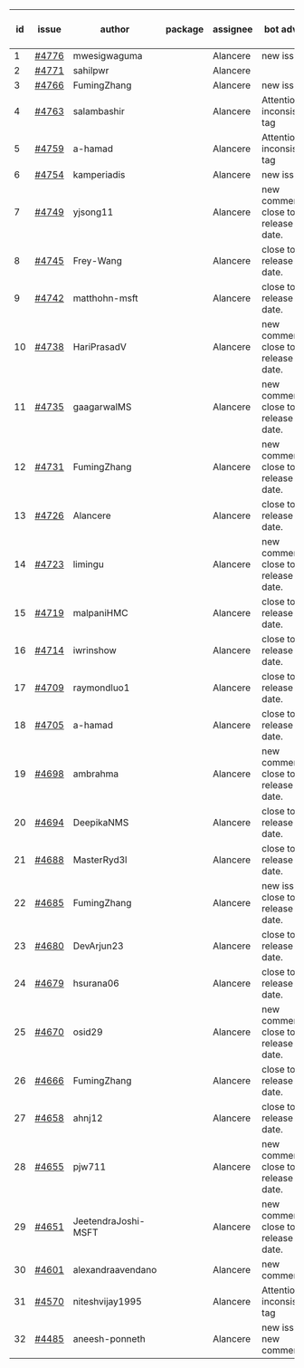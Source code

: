| id | issue | author | package | assignee | bot advice | created date of issue | target release date | date from target |
| ------ | ------ | ------ | ------ | ------ | ------ | ------ | ------ | :-----: |
| 1 | [#4776](https://github.com/Azure/sdk-release-request/issues/4776) | mwesigwaguma |  | Alancere | new issue. | 11-21 | 12-22 |  |
| 2 | [#4771](https://github.com/Azure/sdk-release-request/issues/4771) | sahilpwr |  | Alancere |  | 11-16 | 12-22 |  |
| 3 | [#4766](https://github.com/Azure/sdk-release-request/issues/4766) | FumingZhang |  | Alancere | new issue. | 11-15 | 12-22 |  |
| 4 | [#4763](https://github.com/Azure/sdk-release-request/issues/4763) | salambashir |  | Alancere | Attention to inconsistent tag | 11-13 | 12-22 |  |
| 5 | [#4759](https://github.com/Azure/sdk-release-request/issues/4759) | a-hamad |  | Alancere | Attention to inconsistent tag | 11-10 | 12-22 |  |
| 6 | [#4754](https://github.com/Azure/sdk-release-request/issues/4754) | kamperiadis |  | Alancere | new issue. | 11-10 | 12-22 |  |
| 7 | [#4749](https://github.com/Azure/sdk-release-request/issues/4749) | yjsong11 |  | Alancere | new comment. close to release date.  | 11-09 | 11-24 | 2 |
| 8 | [#4745](https://github.com/Azure/sdk-release-request/issues/4745) | Frey-Wang |  | Alancere | close to release date.  | 11-09 | 11-24 | 2 |
| 9 | [#4742](https://github.com/Azure/sdk-release-request/issues/4742) | matthohn-msft |  | Alancere | close to release date.  | 11-09 | 11-24 | 2 |
| 10 | [#4738](https://github.com/Azure/sdk-release-request/issues/4738) | HariPrasadV |  | Alancere | new comment. close to release date.  | 11-08 | 11-24 | 2 |
| 11 | [#4735](https://github.com/Azure/sdk-release-request/issues/4735) | gaagarwalMS |  | Alancere | new comment. close to release date.  | 11-08 | 11-24 | 2 |
| 12 | [#4731](https://github.com/Azure/sdk-release-request/issues/4731) | FumingZhang |  | Alancere | new comment. close to release date.  | 11-08 | 11-24 | 2 |
| 13 | [#4726](https://github.com/Azure/sdk-release-request/issues/4726) | Alancere |  | Alancere | close to release date.  | 11-07 | 11-24 | 2 |
| 14 | [#4723](https://github.com/Azure/sdk-release-request/issues/4723) | limingu |  | Alancere | new comment. close to release date.  | 11-06 | 11-24 | 2 |
| 15 | [#4719](https://github.com/Azure/sdk-release-request/issues/4719) | malpaniHMC |  | Alancere | close to release date.  | 11-06 | 11-24 | 2 |
| 16 | [#4714](https://github.com/Azure/sdk-release-request/issues/4714) | iwrinshow |  | Alancere | close to release date.  | 11-06 | 11-24 | 2 |
| 17 | [#4709](https://github.com/Azure/sdk-release-request/issues/4709) | raymondluo1 |  | Alancere | close to release date.  | 11-03 | 11-24 | 2 |
| 18 | [#4705](https://github.com/Azure/sdk-release-request/issues/4705) | a-hamad |  | Alancere | close to release date.  | 10-31 | 11-24 | 2 |
| 19 | [#4698](https://github.com/Azure/sdk-release-request/issues/4698) | ambrahma |  | Alancere | new comment. close to release date.  | 10-30 | 11-24 | 2 |
| 20 | [#4694](https://github.com/Azure/sdk-release-request/issues/4694) | DeepikaNMS |  | Alancere | close to release date.  | 10-30 | 11-24 | 2 |
| 21 | [#4688](https://github.com/Azure/sdk-release-request/issues/4688) | MasterRyd3l |  | Alancere | close to release date.  | 10-26 | 11-24 | 2 |
| 22 | [#4685](https://github.com/Azure/sdk-release-request/issues/4685) | FumingZhang |  | Alancere | new issue. close to release date.  | 10-26 | 11-24 | 2 |
| 23 | [#4680](https://github.com/Azure/sdk-release-request/issues/4680) | DevArjun23 |  | Alancere | close to release date.  | 10-24 | 11-24 | 2 |
| 24 | [#4679](https://github.com/Azure/sdk-release-request/issues/4679) | hsurana06 |  | Alancere | close to release date.  | 10-23 | 11-24 | 2 |
| 25 | [#4670](https://github.com/Azure/sdk-release-request/issues/4670) | osid29 |  | Alancere | new comment. close to release date.  | 10-23 | 11-24 | 2 |
| 26 | [#4666](https://github.com/Azure/sdk-release-request/issues/4666) | FumingZhang |  | Alancere | close to release date.  | 10-20 | 11-24 | 2 |
| 27 | [#4658](https://github.com/Azure/sdk-release-request/issues/4658) | ahnj12 |  | Alancere | close to release date.  | 10-17 | 11-24 | 2 |
| 28 | [#4655](https://github.com/Azure/sdk-release-request/issues/4655) | pjw711 |  | Alancere | new comment. close to release date.  | 10-13 | 11-24 | 2 |
| 29 | [#4651](https://github.com/Azure/sdk-release-request/issues/4651) | JeetendraJoshi-MSFT |  | Alancere | new comment. close to release date.  | 10-13 | 11-24 | 2 |
| 30 | [#4601](https://github.com/Azure/sdk-release-request/issues/4601) | alexandraavendano |  | Alancere | new comment. | 10-02 | 10-27 |  |
| 31 | [#4570](https://github.com/Azure/sdk-release-request/issues/4570) | niteshvijay1995 |  | Alancere | Attention to inconsistent tag | 09-26 | 10-27 |  |
| 32 | [#4485](https://github.com/Azure/sdk-release-request/issues/4485) | aneesh-ponneth |  | Alancere | new issue. new comment. | 08-31 | 09-22 |  |
